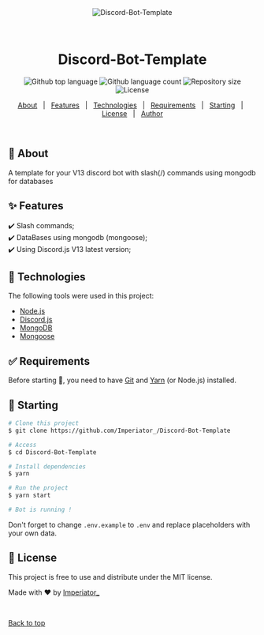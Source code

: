 <div align="center" id="top"> 
  <img src="./.github/app.gif" alt="Discord-Bot-Template" />

  &#xa0;

  <!-- <a href="https://Discord-Bot-Template.netlify.app">Demo</a> -->
</div>

<h1 align="center">Discord-Bot-Template</h1>

<p align="center">
  <img alt="Github top language" src="https://img.shields.io/github/languages/top/Imperiator_/Discord-Bot-Template">

  <img alt="Github language count" src="https://img.shields.io/github/languages/count/Imperiator_/Discord-Bot-Template">

  <img alt="Repository size" src="https://img.shields.io/github/repo-size/Imperiator_/Discord-Bot-Template">

  <img alt="License" src="https://img.shields.io/github/license/Imperiator_/Discord-Bot-Template">

  <!-- <img alt="Github issues" src="https://img.shields.io/github/issues/Imperiator_/Discord-Bot-Template" /> -->

  <!-- <img alt="Github forks" src="https://img.shields.io/github/forks/Imperiator_/Discord-Bot-Template" /> -->

  <!-- <img alt="Github stars" src="https://img.shields.io/github/stars/Imperiator_/Discord-Bot-Template" /> -->
</p>

<!-- Status -->

<!-- <h4 align="center"> 
	🚧  Discord-Bot-Template 🚀 Under construction...  🚧
</h4> 

<hr> -->

<p align="center">
  <a href="#dart-about">About</a> &#xa0; | &#xa0; 
  <a href="#sparkles-features">Features</a> &#xa0; | &#xa0;
  <a href="#rocket-technologies">Technologies</a> &#xa0; | &#xa0;
  <a href="#white_check_mark-requirements">Requirements</a> &#xa0; | &#xa0;
  <a href="#checkered_flag-starting">Starting</a> &#xa0; | &#xa0;
  <a href="#memo-license">License</a> &#xa0; | &#xa0;
  <a href="https://github.com/Imperiator_" target="_blank">Author</a>
</p>

<br>

## :dart: About ##

A template for your V13 discord bot with slash(/) commands using mongodb for databases

## :sparkles: Features ##

:heavy_check_mark: Slash commands;\
:heavy_check_mark: DataBases using mongodb (mongoose);\
:heavy_check_mark: Using Discord.js V13 latest version;

## :rocket: Technologies ##

The following tools were used in this project:

- [Node.js](https://nodejs.org/en/)
- [Discord.js](https://discord.js.org/)
- [MongoDB](https://www.mongodb.com/)
- [Mongoose](https://mongoosejs.com/)


## :white_check_mark: Requirements ##

Before starting :checkered_flag:, you need to have [Git](https://git-scm.com) and [Yarn](https://yarnpkg.com) (or Node.js) installed.

## :checkered_flag: Starting ##

```bash
# Clone this project
$ git clone https://github.com/Imperiator_/Discord-Bot-Template

# Access
$ cd Discord-Bot-Template

# Install dependencies
$ yarn

# Run the project
$ yarn start

# Bot is running !
```

Don't forget to change ``.env.example`` to ``.env`` and replace placeholders with your own data.

## :memo: License ##

This project is free to use and distribute under the MIT license.


Made with :heart: by <a href="https://github.com/Imperiator_" target="_blank">Imperiator_</a>

&#xa0;

<a href="#top">Back to top</a>
